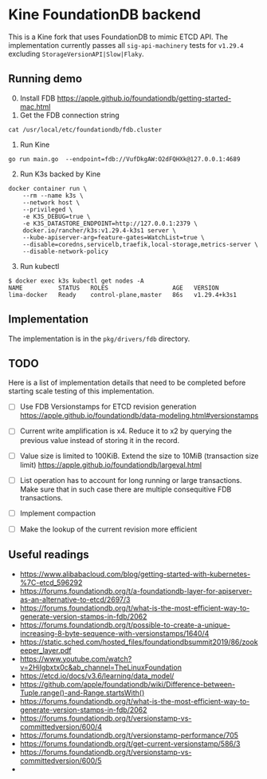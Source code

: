 # Kine FoundationDB backend

This is a Kine fork that uses FoundationDB to mimic ETCD API.
The implementation currently passes all `sig-api-machinery` tests for `v1.29.4` excluding `StorageVersionAPI|Slow|Flaky`.

## Running demo
0. Install FDB https://apple.github.io/foundationdb/getting-started-mac.html
0. Get the FDB connection string
```
cat /usr/local/etc/foundationdb/fdb.cluster
```
1. Run Kine
```
go run main.go  --endpoint=fdb://VufDkgAW:O2dFQHXk@127.0.0.1:4689
```

2. Run K3s backed by Kine
```
docker container run \
    --rm --name k3s \
    --network host \
    --privileged \
    -e K3S_DEBUG=true \
    -e K3S_DATASTORE_ENDPOINT=http://127.0.0.1:2379 \
    docker.io/rancher/k3s:v1.29.4-k3s1 server \
    --kube-apiserver-arg=feature-gates=WatchList=true \
    --disable=coredns,servicelb,traefik,local-storage,metrics-server \
    --disable-network-policy
```

3. Run kubectl
```
$ docker exec k3s kubectl get nodes -A
NAME          STATUS   ROLES                  AGE   VERSION
lima-docker   Ready    control-plane,master   86s   v1.29.4+k3s1
```

## Implementation

The implementation is in the `pkg/drivers/fdb` directory.

## TODO

Here is a list of implementation details that need to be completed before starting scale testing of this implementation.
- [ ] Use FDB Versionstamps for ETCD revision generation https://apple.github.io/foundationdb/data-modeling.html#versionstamps
- [ ] Current write amplification is x4. Reduce it to x2 by querying the previous value instead of storing it in the record.
- [ ] Value size is limited to 100KiB. Extend the size to 10MiB (transaction size limit) https://apple.github.io/foundationdb/largeval.html
- [ ] List operation has to account for long running or large transactions. Make sure that in such case there are multiple consequitive FDB transactions. 
- [ ] Implement compaction
- [ ] Make the lookup of the current revision more efficient



## Useful readings

- https://www.alibabacloud.com/blog/getting-started-with-kubernetes-%7C-etcd_596292
- https://forums.foundationdb.org/t/a-foundationdb-layer-for-apiserver-as-an-alternative-to-etcd/2697/3
- https://forums.foundationdb.org/t/what-is-the-most-efficient-way-to-generate-version-stamps-in-fdb/2062
- https://forums.foundationdb.org/t/possible-to-create-a-unique-increasing-8-byte-sequence-with-versionstamps/1640/4
- https://static.sched.com/hosted_files/foundationdbsummit2019/86/zookeeper_layer.pdf
- https://www.youtube.com/watch?v=2HiIgbxtx0c&ab_channel=TheLinuxFoundation
- https://etcd.io/docs/v3.6/learning/data_model/
- https://github.com/apple/foundationdb/wiki/Difference-between-Tuple.range()-and-Range.startsWith()
- https://forums.foundationdb.org/t/what-is-the-most-efficient-way-to-generate-version-stamps-in-fdb/2062
- https://forums.foundationdb.org/t/versionstamp-vs-committedversion/600/4
- https://forums.foundationdb.org/t/versionstamp-performance/705
- https://forums.foundationdb.org/t/get-current-versionstamp/586/3
- https://forums.foundationdb.org/t/versionstamp-vs-committedversion/600/5
- 
